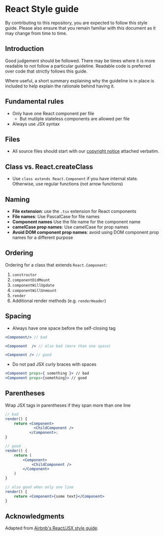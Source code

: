 # React  Style guide

By contributing to this repository, you are expected to follow this style guide. Please also ensure that you remain familiar with this document as it may change from time to time.

## Introduction

Good judgement should be followed. There may be times where it is more readable to not follow a particular guideline.
Readable code is preferred over code that strictly follows this guide.

Where useful, a short summary explaining why the guideline is in place is included to help explain the rationale behind having it.

## Fundamental rules

- Only have one React component per file
   - But mutliple stateless components are allowed per file
- Always use JSX syntax

## Files

- All source files should start with our [copyright notice](https://github.com/Project-Books/book-project/blob/react-login-558/COPYRIGHT) attached verbatim.

## Class vs. React.createClass

- Use `class extends React.Component` if you have internal state. Otherwise, use regular functions (not arrow functions)

## Naming

- **File extension**: use the `.tsx` extension for React components
- **File names**: Use PascalCase for file names
- **Component names** Use the file name for the component name
- **camelCase prop names**: Use camelCase for prop names
- **Avoid DOM component prop names**: avoid using DOM component prop names for a different purpose

## Ordering

Ordering for a class that extends `React.Component`:

1. `constructor`
2. `componentDidMount`
3. `componentWillUpdate`
4. `componentWillUnmount`
5. `render`
6. Additional render methods (e.g. `renderHeader`)

## Spacing

- Always have one space before the self-closing tag
```jsx
<Component/> // bad

<Component  /> // also bad (more than one space)

<Component /> // good
```

- Do not pad JSX curly braces with spaces

```jsx
<Component props={ something }> // bad 
<Component props={something}> // good
```

## Parentheses

Wrap JSX tags in parentheses if they span more than one line

```jsx
// bad
render() {
    return <Component>
             <ChildComponent />
           </Component>;
}

// good
render() {
    return (
        <Component>
            <ChildComponent />
        </Component>
    )
}

// also good when only one line
render() {
    return <Component>{some text}</Component>
}


```

## Acknowledgments

 Adapted from [Airbnb's React/JSX style guide](https://github.com/airbnb/javascript/tree/master/react).
